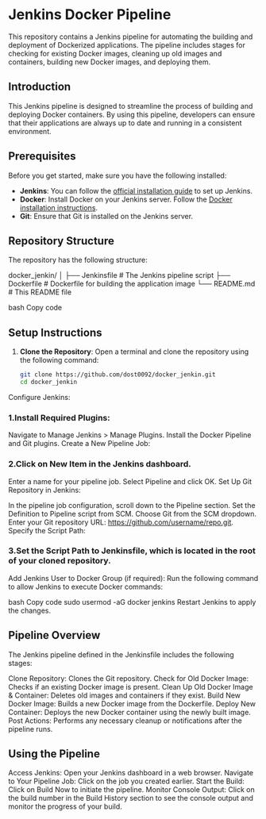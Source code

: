 # Jenkins Docker Pipeline

This repository contains a Jenkins pipeline for automating the building and deployment of Dockerized applications. The pipeline includes stages for checking for existing Docker images, cleaning up old images and containers, building new Docker images, and deploying them.


## Introduction

This Jenkins pipeline is designed to streamline the process of building and deploying Docker containers. By using this pipeline, developers can ensure that their applications are always up to date and running in a consistent environment.

## Prerequisites

Before you get started, make sure you have the following installed:

- **Jenkins**: You can follow the [official installation guide](https://www.jenkins.io/doc/book/installing/) to set up Jenkins.
- **Docker**: Install Docker on your Jenkins server. Follow the [Docker installation instructions](https://docs.docker.com/get-docker/).
- **Git**: Ensure that Git is installed on the Jenkins server.

## Repository Structure

The repository has the following structure:

docker_jenkin/ │ ├── Jenkinsfile # The Jenkins pipeline script ├── Dockerfile # Dockerfile for building the application image └── README.md # This README file

bash
Copy code

## Setup Instructions

1. **Clone the Repository**:
   Open a terminal and clone the repository using the following command:
   ```bash
   git clone https://github.com/dost0092/docker_jenkin.git
   cd docker_jenkin
Configure Jenkins:

### 1.Install Required Plugins:

Navigate to Manage Jenkins > Manage Plugins.
Install the Docker Pipeline and Git plugins.
Create a New Pipeline Job:

### 2.Click on New Item in the Jenkins dashboard.
Enter a name for your pipeline job.
Select Pipeline and click OK.
Set Up Git Repository in Jenkins:

In the pipeline job configuration, scroll down to the Pipeline section.
Set the Definition to Pipeline script from SCM.
Choose Git from the SCM dropdown.
Enter your Git repository URL: https://github.com/username/repo.git.
Specify the Script Path:

### 3.Set the Script Path to Jenkinsfile, which is located in the root of your cloned repository.
Add Jenkins User to Docker Group (if required): Run the following command to allow Jenkins to execute Docker commands:

bash
Copy code
sudo usermod -aG docker jenkins
Restart Jenkins to apply the changes.

## Pipeline Overview
The Jenkins pipeline defined in the Jenkinsfile includes the following stages:

Clone Repository: Clones the Git repository.
Check for Old Docker Image: Checks if an existing Docker image is present.
Clean Up Old Docker Image & Container: Deletes old images and containers if they exist.
Build New Docker Image: Builds a new Docker image from the Dockerfile.
Deploy New Container: Deploys the new Docker container using the newly built image.
Post Actions: Performs any necessary cleanup or notifications after the pipeline runs.
## Using the Pipeline
Access Jenkins: Open your Jenkins dashboard in a web browser.
Navigate to Your Pipeline Job: Click on the job you created earlier.
Start the Build: Click on Build Now to initiate the pipeline.
Monitor Console Output: Click on the build number in the Build History section to see the console output and monitor the progress of your build.
